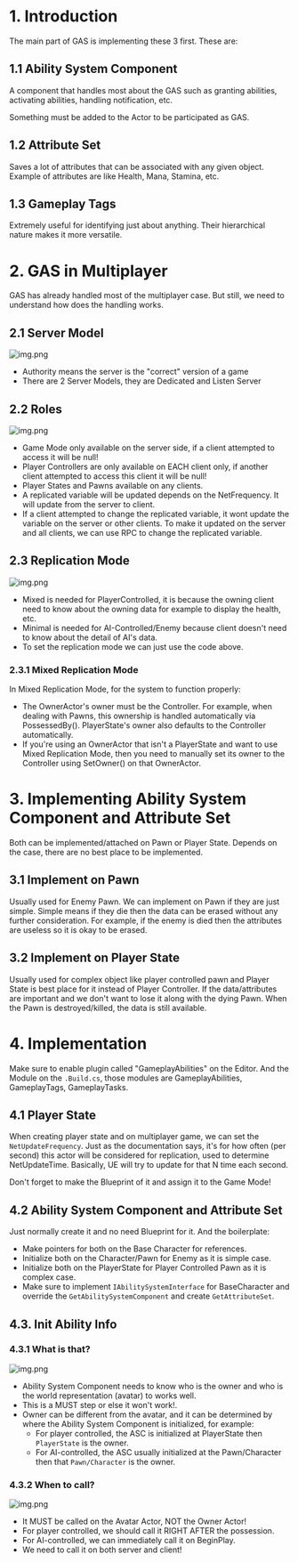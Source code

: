 ﻿# 1. Introduction
The main part of GAS is implementing these 3 first. These are:
## 1.1 Ability System Component
A component that handles most about the GAS such as granting abilities,
activating abilities, handling notification, etc.

Something must be added to the Actor to be participated as GAS.

## 1.2 Attribute Set
Saves a lot of attributes that can be associated with any given object. Example of
attributes are like Health, Mana, Stamina, etc.

## 1.3 Gameplay Tags
Extremely useful for identifying just about anything. Their hierarchical nature
makes it more versatile.

# 2. GAS in Multiplayer
GAS has already handled most of the multiplayer case. But still, we need to understand how does the handling works.

## 2.1 Server Model
![img.png](Images/01-servermodel.png)
- Authority means the server is the "correct" version of a game
- There are 2 Server Models, they are Dedicated and Listen Server

## 2.2 Roles
![img.png](Images/01-rolesmp.png)
- Game Mode only available on the server side, if a client attempted to access it will be null!
- Player Controllers are only available on EACH client only, if another client attempted to access this client it will be null!
- Player States and Pawns available on any clients.
- A replicated variable will be updated depends on the NetFrequency. It will update from the server to client.
- If a client attempted to change the replicated variable, it wont update the variable on the server or other clients.
To make it updated on the server and all clients, we can use RPC to change the replicated variable.

## 2.3 Replication Mode
![img.png](Images/01-repmode.png)
- Mixed is needed for PlayerControlled, it is because the owning client need to know about the owning data for example to display the health, etc.
- Minimal is needed for AI-Controlled/Enemy because client doesn't need to know about the detail of AI's data.
- To set the replication mode we can just use the code above.

### 2.3.1 Mixed Replication Mode
In Mixed Replication Mode, for the system to function properly:

- The OwnerActor's owner must be the Controller. For example, when dealing with Pawns, this ownership is handled automatically via PossessedBy().
PlayerState's owner also defaults to the Controller automatically.
- If you're using an OwnerActor that isn't a PlayerState and want to use Mixed Replication Mode, then you need to manually set its owner to the Controller using SetOwner() on that OwnerActor.

# 3. Implementing Ability System Component and Attribute Set
Both can be implemented/attached on Pawn or Player State. Depends on the case, there are no best
place to be implemented.

## 3.1 Implement on Pawn
Usually used for Enemy Pawn. We can implement on Pawn if they are just simple.
Simple means if they die then the data can be erased without any further consideration.
For example, if the enemy is died then the attributes are useless so it is okay to be erased.

## 3.2 Implement on Player State
Usually used for complex object like player controlled pawn and Player State is best place for it instead of Player Controller.
If the data/attributes are important and we don't want to lose it along with the dying Pawn.
When the Pawn is destroyed/killed, the data is still available.

# 4. Implementation
Make sure to enable plugin called "GameplayAbilities" on the Editor. And the Module on the `.Build.cs`,
those modules are GameplayAbilities, GameplayTags, GameplayTasks.

## 4.1 Player State
When creating player state and on multiplayer game, we can set the `NetUpdateFrequency`.
Just as the documentation says, it's for how often (per second) this actor will be considered for replication, used to determine NetUpdateTime.
Basically, UE will try to update for that N time each second.

Don't forget to make the Blueprint of it and assign it to the Game Mode!

## 4.2 Ability System Component and Attribute Set
Just normally create it and no need Blueprint for it. And the boilerplate:
- Make pointers for both on the Base Character for references.
- Initialize both on the Character/Pawn for Enemy as it is simple case.
- Initialize both on the PlayerState for Player Controlled Pawn as it is complex case.
- Make sure to implement `IAbilitySystemInterface` for BaseCharacter and override the `GetAbilitySystemComponent` and create `GetAttributeSet`.

## 4.3. Init Ability Info
### 4.3.1 What is that?
![img.png](Images/01-initinfo.png)
- Ability System Component needs to know who is the owner and who is the world representation (avatar) to works well.
- This is a MUST step or else it won't work!.
- Owner can be different from the avatar, and it can be determined by where the Ability
System Component is initialized, for example:
  - For player controlled, the ASC is initialized at PlayerState then `PlayerState` is the owner.
  - For AI-controlled, the ASC usually initialized at the Pawn/Character then that `Pawn/Character` is the owner.

### 4.3.2 When to call?
![img.png](Images/01-wheninit.png)
- It MUST be called on the Avatar Actor, NOT the Owner Actor!
- For player controlled, we should call it RIGHT AFTER the possession.
- For AI-controlled, we can immediately call it on BeginPlay.
- We need to call it on both server and client!